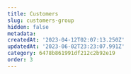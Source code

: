 ```yaml
---
title: Customers
slug: customers-group
hidden: false
metadata: 
createdAt: '2023-04-12T02:07:13.250Z'
updatedAt: '2023-06-02T23:23:07.991Z'
category: 6478b861991df212c2b92e19
order: 3
---
```

